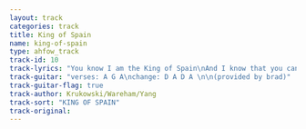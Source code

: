 ```yaml
---
layout: track
categories: track
title: King of Spain
name: king-of-spain
type: ahfow_track
track-id: 10
track-lyrics: "You know I am the King of Spain\nAnd I know that you can never tear me apart again\nThe empty halls I roam around\nAnd my friends don't understand I'll never lose again\n\nYou know I am the King of Spain\nYeah and I know that you can never bring me down again\nOh yeah I am the King of Spain\nYeah and I know that you can never tear me\n\nWell, I'm the King of Spain, I'm smilin to\nmyself I'm laughin out aloud, I'll never cry again\nNo, I'm the King of Spain, I'm smilin to myself\nThey play my favorite song, I'll never cry again\n\nYou know I am the King of Spain\nAnd I know that you will never bring me down again\nOh yeah I am the King of Spain\nYeah and I know that you can never tear me\n\nNo I'm the King of Spain, I'm smiling to myself\nI'm laughin out aloud, I'll never cry again\nYeah I'm the King of Spain, I'm smilin to myself\nI'm laughin out aloud, cause I'm the King of Spain"
track-guitar: "verses: A G A\nchange: D A D A \n\n(provided by brad)"
track-guitar-flag: true
track-author: Krukowski/Wareham/Yang
track-sort: "KING OF SPAIN"
track-original: 
---
```

